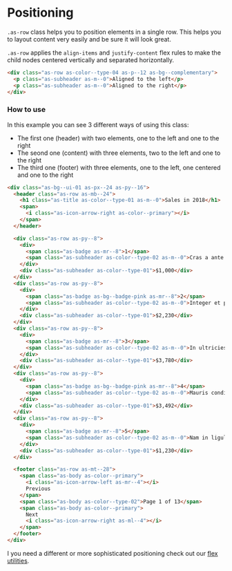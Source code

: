 
# Positioning

`.as-row` class helps you to position elements in a single row. This helps you to layout content very easily and be sure it will look great.

`.as-row` applies the `align-items` and `justify-content` flex rules to make the child nodes centered vertically and separated horizontally.


```html
<div class="as-row as-color--type-04 as-p--12 as-bg--complementary">
  <p class="as-subheader as-m--0">Aligned to the left</p>
  <p class="as-subheader as-m--0">Aligned to the right</p>
</div>
```

### How to use
In this example you can see 3 different ways of using this class:
- The first one (header) with two elements, one to the left and one to the right
- The seond one (content) with three elements, two to the left and one to the right
- The third one (footer) with three elements, one to the left, one centered and one to the right

```html
<div class="as-bg--ui-01 as-px--24 as-py--16">
  <header class="as-row as-mb--24">
    <h1 class="as-title as-color--type-01 as-m--0">Sales in 2018</h1>
    <span>
      <i class="as-icon-arrow-right as-color--primary"></i>
    </span>
  </header>

  <div class="as-row as-py--8">
    <div>
      <span class="as-badge as-mr--8">1</span>
      <span class="as-subheader as-color--type-02 as-m--0">Cras a ante ac neque dapibus mattis</span>
    </div>
    <div class="as-subheader as-color--type-01">$1,000</div>
  </div>
  <div class="as-row as-py--8">
    <div>
      <span class="as-badge as-bg--badge-pink as-mr--8">2</span>
      <span class="as-subheader as-color--type-02 as-m--0">Integer et pharetra nulla</span>
    </div>
    <div class="as-subheader as-color--type-01">$2,230</div>
  </div>
  <div class="as-row as-py--8">
    <div>
      <span class="as-badge as-mr--8">3</span>
      <span class="as-subheader as-color--type-02 as-m--0">In ultricies risus id lacus pretium ultricies</span>
    </div>
    <div class="as-subheader as-color--type-01">$3,780</div>
  </div>
  <div class="as-row as-py--8">
    <div>
      <span class="as-badge as-bg--badge-pink as-mr--8">4</span>
      <span class="as-subheader as-color--type-02 as-m--0">Mauris condimentum orci</span>
    </div>
    <div class="as-subheader as-color--type-01">$3,492</div>
  </div>
  <div class="as-row as-py--8">
    <div>
      <span class="as-badge as-mr--8">5</span>
      <span class="as-subheader as-color--type-02 as-m--0">Nam in ligula elementum</span>
    </div>
    <div class="as-subheader as-color--type-01">$1,230</div>
  </div>

  <footer class="as-row as-mt--28">
    <span class="as-body as-color--primary">
      <i class="as-icon-arrow-left as-mr--4"></i>
      Previous
    </span>
    <span class="as-body as-color--type-02">Page 1 of 13</span>
    <span class="as-body as-color--primary">
      Next
      <i class="as-icon-arrow-right as-ml--4"></i>
    </span>
  </footer>
</div>
```

I you need a different or more sophisticated positioning check out our [flex utilities](/catalog/#/styles/utilities?a=flex-utilities).
